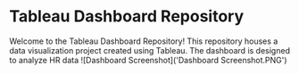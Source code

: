 # Tableau Dashboard Repository

Welcome to the Tableau Dashboard Repository! This repository houses a data visualization project created using Tableau. The dashboard is designed to analyze HR data 
![Dashboard Screenshot]('Dashboard Screenshot.PNG')

